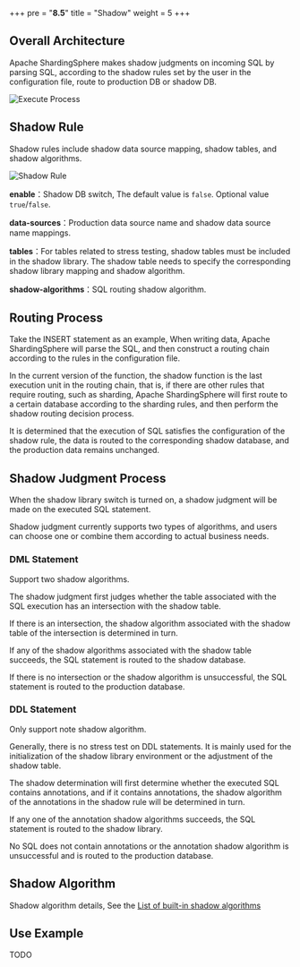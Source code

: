 +++
pre = "<b>8.5</b>"
title = "Shadow"
weight = 5
+++

## Overall Architecture

Apache ShardingSphere makes shadow judgments on incoming SQL by parsing SQL, according to the shadow rules set by the user in the configuration file,
route to production DB or shadow DB.

![Execute Process](https://shardingsphere.apache.org/document/current/img/shadow/execute.png)

## Shadow Rule

Shadow rules include shadow data source mapping, shadow tables, and shadow algorithms.

![Shadow Rule](https://shardingsphere.apache.org/document/current/img/shadow/rule_en.png)

**enable**：Shadow DB switch, The default value is `false`. Optional value `true`/`false`.

**data-sources**：Production data source name and shadow data source name mappings.

**tables**：For tables related to stress testing, shadow tables must be included in the shadow library. 
The shadow table needs to specify the corresponding shadow library mapping and shadow algorithm.

**shadow-algorithms**：SQL routing shadow algorithm.


## Routing Process

Take the INSERT statement as an example, When writing data, Apache ShardingSphere will parse the SQL, and then construct a routing chain according to the rules in the configuration file.

In the current version of the function, the shadow function is the last execution unit in the routing chain, that is, if there are other rules that require routing, such as sharding, Apache ShardingSphere will first route to a certain database according to the sharding rules, and then
perform the shadow routing decision process.

It is determined that the execution of SQL satisfies the configuration of the shadow rule, the data is routed to the corresponding shadow database, and the production data remains unchanged.

## Shadow Judgment Process

When the shadow library switch is turned on, a shadow judgment will be made on the executed SQL statement.

Shadow judgment currently supports two types of algorithms, and users can choose one or combine them according to actual business needs.

### DML Statement

Support two shadow algorithms.

The shadow judgment first judges whether the table associated with the SQL execution has an intersection with the shadow table.

If there is an intersection, the shadow algorithm associated with the shadow table of the intersection is determined in turn.

If any of the shadow algorithms associated with the shadow table succeeds, the SQL statement is routed to the shadow database.

If there is no intersection or the shadow algorithm is unsuccessful, the SQL statement is routed to the production database.

### DDL Statement

Only support note shadow algorithm.

Generally, there is no stress test on DDL statements. It is mainly used for the initialization of the shadow library environment or the adjustment of the shadow table.

The shadow determination will first determine whether the executed SQL contains annotations, and if it contains annotations, the shadow algorithm of the annotations in the shadow rule will be determined in turn.

If any one of the annotation shadow algorithms succeeds, the SQL statement is routed to the shadow library.

No SQL does not contain annotations or the annotation shadow algorithm is unsuccessful and is routed to the production database.

## Shadow Algorithm

Shadow algorithm details, See the [List of built-in shadow algorithms](/en/user-manual/shardingsphere-jdbc/configuration/built-in-algorithm/shadow)

## Use Example

TODO
